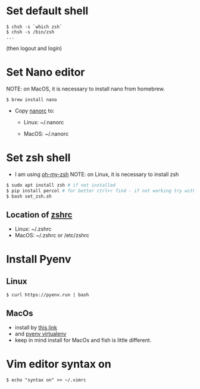 # Set default shell
```
$ chsh -s `which zsh`
$ chsh -s /bin/zsh
...
```
(then logout and login)

# Set Nano editor
NOTE: on MacOS, it is necessary to install nano from homebrew.
```
$ brew install nano
```

- Copy [nanorc](nanorc) to: 

    - Linux: ~/.nanorc

    - MacOS: ~/.nanorc

# Set zsh shell
- I am using [oh-my-zsh](https://ohmyz.sh/)
NOTE: on Linux, it is necessary to install zsh 
```sh
$ sudo apt install zsh # if not installed
$ pip install percol # for better ctrl+r find - if not working try with sudo/pip3
$ bash set_zsh.sh
```

## Location of [zshrc](shell/zshrc) 
- Linux: ~/.zshrc
- MacOS: ~/.zshrc or /etc/zshrc

# Install Pyenv
## Linux
```
$ curl https://pyenv.run | bash
```
## MacOs
- install by [this link](https://github.com/pyenv/pyenv#homebrew-on-macos)
- and [pyenv virtualenv](https://github.com/pyenv/pyenv-virtualenv)
- keep in mind install for MacOs and fish is little different.

# Vim editor syntax on
```
$ echo "syntax on" >> ~/.vimrc    
```

